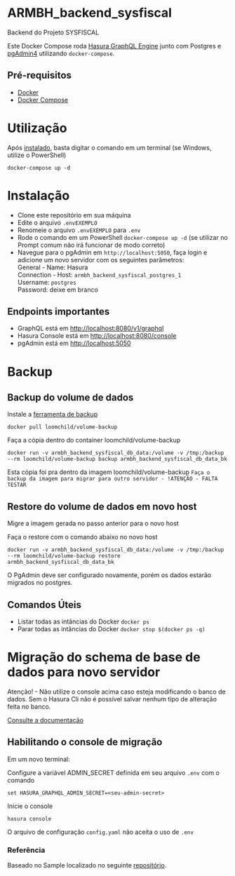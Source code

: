 # ARMBH_backend_sysfiscal
Backend do Projeto SYSFISCAL

Este Docker Compose roda [Hasura GraphQL Engine](https://github.com/hasura/graphql-engine) junto com Postgres e [pgAdmin4](https://www.pgadmin.org/) utilizando `docker-compose`.

## Pré-requisitos

- [Docker](https://docs.docker.com/install/)
- [Docker Compose](https://docs.docker.com/compose/install/)

# Utilização
Após [instalado](#instalação), basta digitar o comando em um terminal (se Windows, utilize o PowerShell)
```
docker-compose up -d
``` 

# Instalação

- Clone este repositório em sua máquina
- Edite o arquivo `.envEXEMPLO`
- Renomeie o arquivo `.envEXEMPLO` para `.env`
- Rode o comando em um PowerShell `docker-compose up -d` (se utilizar no Prompt comum não irá funcionar de modo correto)
- Navegue para o pgAdmin em `http://localhost:5050`, faça login e adicione um novo servidor com os seguintes parâmetros:  
  General - Name: Hasura  
  Connection - Host: `armbh_backend_sysfiscal_postgres_1`  
  Username: `postgres`  
  Password: deixe em branco  

## Endpoints importantes

- GraphQL está em [http://localhost:8080/v1/graphql](http://localhost:8080/v1/graphql)
- Hasura Console está em [http://localhost:8080/console](http://localhost:8080/console)
- pgAdmin está em [http://localhost:5050](http://localhost:5050)

# Backup
## Backup do volume de dados
Instale a [ferramenta de backup](https://hub.docker.com/p/loomchild/volume-backup)
```
docker pull loomchild/volume-backup
```

Faça a cópia dentro do container loomchild/volume-backup
```
docker run -v armbh_backend_sysfiscal_db_data:/volume -v /tmp:/backup --rm loomchild/volume-backup backup armbh_backend_sysfiscal_db_data_bk
```

Esta cópia foi pra dentro da imagem loomchild/volume-backup
`Faça o backup da imagem para migrar para outro servidor - !ATENÇÃO - FALTA TESTAR`

## Restore do volume de dados em novo host
Migre a imagem gerada no passo anterior para o novo host

Faça o restore com o comando abaixo no novo host
```
docker run -v armbh_backend_sysfiscal_db_data:/volume -v /tmp:/backup --rm loomchild/volume-backup restore armbh_backend_sysfiscal_db_data_bk
```

O PgAdmin deve ser configurado novamente, porém os dados estarão migrados no postgres.

## Comandos Úteis
- Listar todas as intâncias do Docker 
```docker ps```
- Parar todas as intâncias do Docker 
```docker stop $(docker ps -q)```

# Migração do schema de base de dados para novo servidor

Atenção! - Não utilize o console acima caso esteja modificando o banco de dados. Sem o Hasura Cli não é possível salvar nenhum tipo de alteração feita no banco.

[Consulte a documentação](https://docs.hasura.io/1.0/graphql/manual/migrations/new-database.html)

## Habilitando o console de migração
Em um novo terminal:

Configure a variável ADMIN_SECRET definida em seu arquivo `.env` com o comando
```
set HASURA_GRAPHQL_ADMIN_SECRET=<seu-admin-secret>
```

Inicie o console
```
hasura console
```

O arquivo de configuração `config.yaml` não aceita o uso de `.env`

### Referência
Baseado no Sample localizado no seguinte [repositório](https://github.com/hasura/graphql-engine/tree/master/install-manifests/docker-compose-pgadmin).
